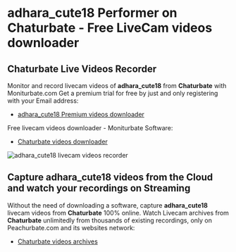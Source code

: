 # adhara_cute18 Performer on Chaturbate - Free LiveCam videos downloader

## Chaturbate Live Videos Recorder

Monitor and record livecam videos of **adhara_cute18** from **Chaturbate** with Moniturbate.com
Get a premium trial for free by just and only registering with your Email address:
* [adhara_cute18 Premium videos downloader](https://moniturbate.com/request-demo-licence-key.html)

Free livecam videos downloader - Moniturbate Software:
* [Chaturbate videos downloader](https://moniturbate.com/moniturbate-download-software.html)

![adhara_cute18 livecam videos recorder](https://peachurnet.com/templates/moniturbate-software.png)


## Capture adhara_cute18 videos from the Cloud and watch your recordings on Streaming

Without the need of downloading a software, capture **adhara_cute18** livecam videos from **Chaturbate** 100% online.
Watch Livecam archives from **Chaturbate** unlimitedly from thousands of existing recordings, only on Peachurbate.com and its websites network:
* [Chaturbate videos archives](https://peachurnet.com/)